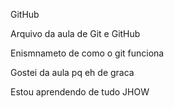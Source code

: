 GitHub

Arquivo da aula de Git e GitHub

Enismnameto de como o git funciona



Gostei da aula pq eh de graca

Estou aprendendo de tudo JHOW
